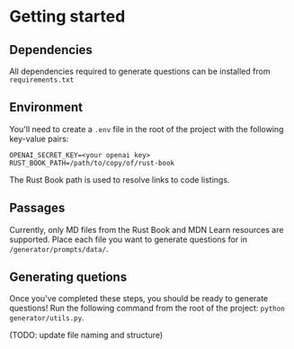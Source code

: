 # Getting started
## Dependencies
All dependencies required to generate questions can be installed from `requirements.txt`

## Environment
You'll need to create a `.env` file in the root of the project with the following key-value pairs:
```
OPENAI_SECRET_KEY=<your openai key>
RUST_BOOK_PATH=/path/to/copy/of/rust-book
```
The Rust Book path is used to resolve links to code listings.

## Passages
Currently, only MD files from the Rust Book and MDN Learn resources are supported. Place each file you want to generate questions for in `/generator/prompts/data/`.

## Generating quetions
Once you've completed these steps, you should be ready to generate questions! Run the following command from the root of the project: `python generator/utils.py`. 

(TODO: update file naming and structure)